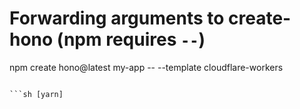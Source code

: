 # Forwarding arguments to create-hono (npm requires `--`)
npm create hono@latest my-app -- --template cloudflare-workers
```

```sh [yarn]